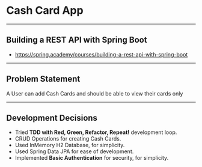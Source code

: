 # Cash Card App

---

## Building a REST API with Spring Boot

- https://spring.academy/courses/building-a-rest-api-with-spring-boot

---

## Problem Statement

A User can add Cash Cards and should be able to view their cards only

---

## Development Decisions

- Tried **TDD with Red, Green, Refactor, Repeat!** development loop.
- CRUD Operations for creating Cash Cards.
- Used InMemory H2 Database, for simplicity.
- Used Spring Data JPA for ease of development.
- Implemented **Basic Authentication** for security, for simplicity.
